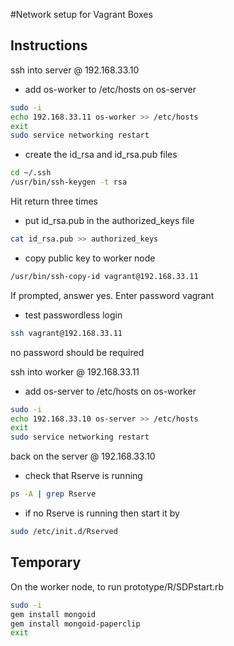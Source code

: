 #Network setup for Vagrant Boxes

## Instructions

 ssh into server @ 192.168.33.10

- add os-worker to /etc/hosts on os-server
```sh
sudo -i
echo 192.168.33.11 os-worker >> /etc/hosts
exit
sudo service networking restart
```

- create the id_rsa and id_rsa.pub files
```sh
cd ~/.ssh
/usr/bin/ssh-keygen -t rsa
```
Hit return three times

- put id_rsa.pub in the authorized_keys file
```sh
cat id_rsa.pub >> authorized_keys
```

- copy public key to worker node
```sh
/usr/bin/ssh-copy-id vagrant@192.168.33.11
```
If prompted, answer yes.  Enter password vagrant

- test passwordless login
```sh
ssh vagrant@192.168.33.11
```
no password should be required


ssh into worker @ 192.168.33.11

- add os-server to /etc/hosts on os-worker

```sh
sudo -i
echo 192.168.33.10 os-server >> /etc/hosts
exit
sudo service networking restart
```

back on the server @ 192.168.33.10

- check that Rserve is running

```sh
ps -A | grep Rserve
```

- if no Rserve is running then start it by

```sh
sudo /etc/init.d/Rserved
```

## Temporary 

On the worker node, to run prototype/R/SDPstart.rb

```sh
sudo -i
gem install mongoid
gem install mongoid-paperclip
exit
```
